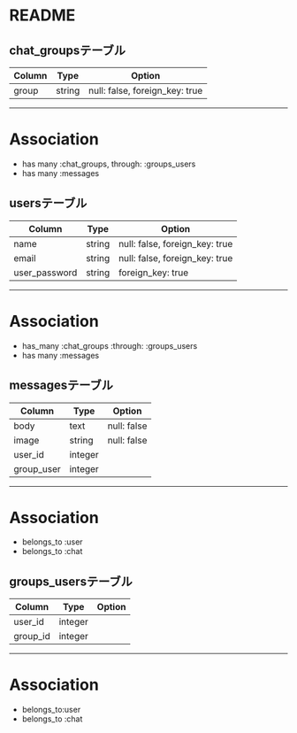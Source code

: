 # README

## chat_groupsテーブル

|Column|Type|Option|
|------|----|------|
|group|string|null: false, foreign_key: true|
--------------------
# Association
- has many :chat_groups, through: :groups_users
- has many :messages

## usersテーブル

|Column|Type|Option|
|------|----|------|
|name|string|null: false, foreign_key: true|
|email|string|null: false, foreign_key: true|
|user_password|string|foreign_key: true|
--------------------
# Association
- has_many :chat_groups :through: :groups_users
- has many :messages

## messagesテーブル

|Column|Type|Option|
|------|----|------|
|body|text|null: false|
|image|string|null: false|
|user_id|integer||
|group_user|integer||
--------------------
# Association
- belongs_to :user
- belongs_to :chat

## groups_usersテーブル

|Column|Type|Option|
|------|----|------|
|user_id|integer||
|group_id|integer||
--------------------
# Association
- belongs_to:user
- belongs_to :chat

